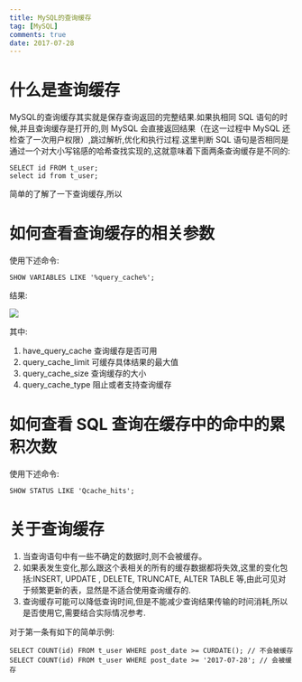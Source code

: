 ```yaml
---
title: MySQL的查询缓存
tag: [MySQL]
comments: true
date: 2017-07-28
---
```






# 什么是查询缓存

MySQL的查询缓存其实就是保存查询返回的完整结果.如果执相同 SQL 语句的时候,并且查询缓存是打开的,则 MySQL 会直接返回结果（在这一过程中 MySQL 还检查了一次用户权限）,跳过解析,优化和执行过程.这里判断 SQL 语句是否相同是通过一个对大小写铭感的哈希查找实现的,这就意味着下面两条查询缓存是不同的:

```mysql
SELECT id FROM t_user;
select id from t_user;
```

简单的了解了一下查询缓存,所以
# 如何查看查询缓存的相关参数
使用下述命令:

```mysql
SHOW VARIABLES LIKE '%query_cache%';  
```

结果:

![](http://ww1.sinaimg.cn/large/006wYWbGly1fhzmb80z47j307603sa9w.jpg)

其中:
1. have_query_cache 查询缓存是否可用
2. query_cache_limit 可缓存具体结果的最大值
3. query_cache_size 查询缓存的大小
4. query_cache_type 阻止或者支持查询缓存

# 如何查看 SQL 查询在缓存中的命中的累积次数
使用下述命令:

```mysql
SHOW STATUS LIKE 'Qcache_hits';
```

# 关于查询缓存

1. 当查询语句中有一些不确定的数据时,则不会被缓存。
2. 如果表发生变化,那么跟这个表相关的所有的缓存数据都将失效,这里的变化包括:INSERT, UPDATE , DELETE, TRUNCATE, ALTER TABLE 等,由此可见对于频繁更新的表，显然是不适合使用查询缓存的.
3. 查询缓存可能可以降低查询时间,但是不能减少查询结果传输的时间消耗,所以是否使用它,需要结合实际情况参考.

对于第一条有如下的简单示例:

```mysql
SELECT COUNT(id) FROM t_user WHERE post_date >= CURDATE(); // 不会被缓存
SELECT COUNT(id) FROM t_user WHERE post_date >= '2017-07-28'; // 会被缓存
```
